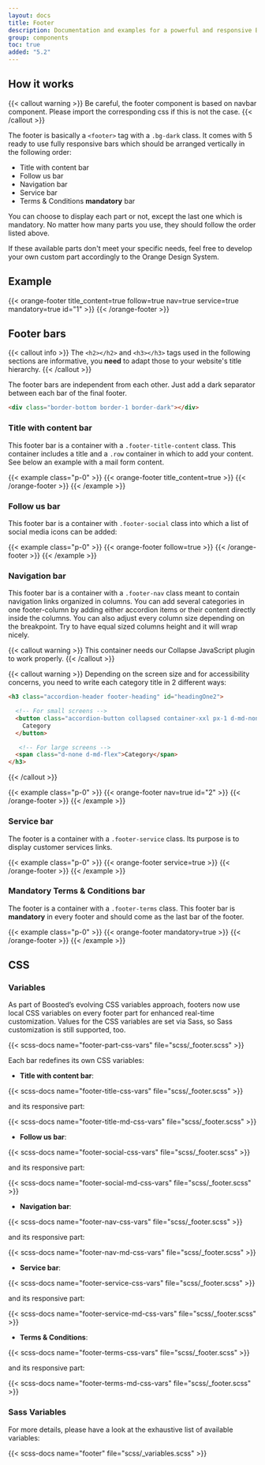 ```yaml
---
layout: docs
title: Footer
description: Documentation and examples for a powerful and responsive Boosted's footer. It includes support for branding, navigation and more.
group: components
toc: true
added: "5.2"
---
```


## How it works

{{< callout warning >}}
Be careful, the footer component is based on navbar component. Please import the corresponding css if this is not the case.
{{< /callout >}}

The footer is basically a `<footer>` tag with a `.bg-dark` class. It comes with 5 ready to use fully responsive bars which should be arranged vertically in the following order:
- Title with content bar
- Follow us bar
- Navigation bar
- Service bar
- Terms & Conditions **mandatory** bar

You can choose to display each part or not, except the last one which is mandatory. No matter how many parts you use, they should follow the order listed above.

If these available parts don't meet your specific needs, feel free to develop your own custom part accordingly to the Orange Design System.

## Example

{{< orange-footer title_content=true follow=true nav=true service=true mandatory=true id="1" >}}
{{< /orange-footer >}}

## Footer bars

{{< callout info >}}
The `<h2></h2>` and `<h3></h3>` tags used in the following sections are informative, you **need** to adapt those to your website's title hierarchy.
{{< /callout >}}

The footer bars are independent from each other. Just add a dark separator between each bar of the final footer.

```html
<div class="border-bottom border-1 border-dark"></div>
```

### Title with content bar

This footer bar is a container with a `.footer-title-content` class. This container includes a title and a `.row` container in which to add your content. See below an example with a mail form content.

{{< example class="p-0" >}}
{{< orange-footer title_content=true >}}
{{< /orange-footer >}}
{{< /example >}}

### Follow us bar

This footer bar is a container with `.footer-social` class into which a list of social media icons can be added:

{{< example class="p-0" >}}
{{< orange-footer follow=true >}}
{{< /orange-footer >}}
{{< /example >}}

### Navigation bar

This footer bar is a container with a `.footer-nav` class meant to contain navigation links organized in columns. You can add several categories in one footer-column by adding either accordion items or their content directly inside the columns. You can also adjust every column size depending on the breakpoint. Try to have equal sized columns height and it will wrap nicely.

{{< callout warning >}}
This container needs our Collapse JavaScript plugin to work properly.
{{< /callout >}}

{{< callout warning >}}
Depending on the screen size and for accessibility concerns, you need to write each category title in 2 different ways:

```html
<h3 class="accordion-header footer-heading" id="headingOne2">

  <!-- For small screens -->
  <button class="accordion-button collapsed container-xxl px-1 d-md-none" type="button" data-bs-toggle="collapse" data-bs-target="#collapseOne2" aria-expanded="true" aria-controls="collapseOne2">
    Category
  </button>

   <!-- For large screens -->
  <span class="d-none d-md-flex">Category</span>
</h3>
```
{{< /callout >}}

{{< example class="p-0" >}}
{{< orange-footer nav=true id="2" >}}
{{< /orange-footer >}}
{{< /example >}}

### Service bar

The footer is a container with a `.footer-service` class. Its purpose is to display customer services links.

{{< example class="p-0" >}}
{{< orange-footer service=true >}}
{{< /orange-footer >}}
{{< /example >}}

### Mandatory Terms & Conditions bar

The footer is a container with a `.footer-terms` class. This footer bar is **mandatory** in every footer and should come as the last bar of the footer.

{{< example class="p-0" >}}
{{< orange-footer mandatory=true >}}
{{< /orange-footer >}}
{{< /example >}}

## CSS

### Variables

As part of Boosted’s evolving CSS variables approach, footers now use local CSS variables on every footer part for enhanced real-time customization. Values for the CSS variables are set via Sass, so Sass customization is still supported, too.

{{< scss-docs name="footer-part-css-vars" file="scss/_footer.scss" >}}

Each bar redefines its own CSS variables:

- **Title with content bar**:

{{< scss-docs name="footer-title-css-vars" file="scss/_footer.scss" >}}

and its responsive part:

{{< scss-docs name="footer-title-md-css-vars" file="scss/_footer.scss" >}}

- **Follow us bar**:

{{< scss-docs name="footer-social-css-vars" file="scss/_footer.scss" >}}

and its responsive part:

{{< scss-docs name="footer-social-md-css-vars" file="scss/_footer.scss" >}}

- **Navigation bar**:

{{< scss-docs name="footer-nav-css-vars" file="scss/_footer.scss" >}}

and its responsive part:

{{< scss-docs name="footer-nav-md-css-vars" file="scss/_footer.scss" >}}

- **Service bar**:

{{< scss-docs name="footer-service-css-vars" file="scss/_footer.scss" >}}

and its responsive part:

{{< scss-docs name="footer-service-md-css-vars" file="scss/_footer.scss" >}}

- **Terms & Conditions**:

{{< scss-docs name="footer-terms-css-vars" file="scss/_footer.scss" >}}

and its responsive part:

{{< scss-docs name="footer-terms-md-css-vars" file="scss/_footer.scss" >}}


### Sass Variables

For more details, please have a look at the exhaustive list of available variables:

{{< scss-docs name="footer" file="scss/_variables.scss" >}}
